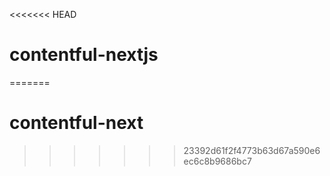<<<<<<< HEAD
# contentful-nextjs
=======
# contentful-next
>>>>>>> 23392d61f2f4773b63d67a590e6ec6c8b9686bc7
